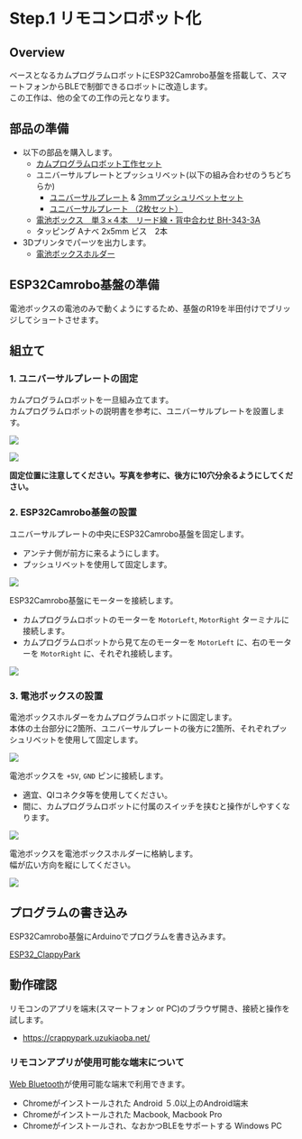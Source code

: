 # Step.1 リモコンロボット化


## Overview

ベースとなるカムプログラムロボットにESP32Camrobo基盤を搭載して、スマートフォンからBLEで制御できるロボットに改造します。  
この工作は、他の全ての工作の元となります。  


## 部品の準備

- 以下の部品を購入します。
    - [カムプログラムロボット工作セット](http://www.tamiya.com/japan/products/70227/index.html)
    - ユニバーサルプレートとプッシュリベット(以下の組み合わせのうちどちらか)
        - [ユニバーサルプレート](http://www.tamiya.com/japan/products/70098/index.html) & [3mmプッシュリベットセット](http://www.tamiya.com/japan/products/70155/index.html)
        - [ユニバーサルプレート （2枚セット）](http://www.tamiya.com/japan/products/70157/index.html)
    - [電池ボックス　単３×４本　リード線・背中合わせ BH-343-3A](http://akizukidenshi.com/catalog/g/gP-02678/)
    - タッピング Aナベ 2x5mm ビス　2本
- 3Dプリンタでパーツを出力します。
    - [電池ボックスホルダー](../../3d_parts/battery-holder.stl)


## ESP32Camrobo基盤の準備

電池ボックスの電池のみで動くようにするため、基盤のR19を半田付けでブリッジしてショートさせます。


## 組立て

### 1. ユニバーサルプレートの固定

カムプログラムロボットを一旦組み立てます。  
カムプログラムロボットの説明書を参考に、ユニバーサルプレートを設置します。  

![](../res/step1_addboard1.jpg)

![](../res/step1_addboard2.jpg)

**固定位置に注意してください。写真を参考に、後方に10穴分余るようにしてください。**


### 2. ESP32Camrobo基盤の設置

ユニバーサルプレートの中央にESP32Camrobo基盤を固定します。  

- アンテナ側が前方に来るようにします。
- プッシュリベットを使用して固定します。

![](../res/step1_addesp32.jpg)


ESP32Camrobo基盤にモーターを接続します。  

- カムプログラムロボットのモーターを `MotorLeft`, `MotorRight` ターミナルに接続します。
- カムプログラムロボットから見て左のモーターを `MotorLeft` に、右のモーターを `MotorRight` に、それぞれ接続します。

![](../res/step1_connectmotor.jpg)




### 3. 電池ボックスの設置

電池ボックスホルダーをカムプログラムロボットに固定します。  
本体の土台部分に2箇所、ユニバーサルプレートの後方に2箇所、それぞれプッシュリベットを使用して固定します。  

![](../res/step1_addbattery1.jpg)


電池ボックスを `+5V`, `GND` ピンに接続します。  

- 適宜、QIコネクタ等を使用してください。
- 間に、カムプログラムロボットに付属のスイッチを挟むと操作がしやすくなります。

![](../res/step1_wirebattery.jpg)


電池ボックスを電池ボックスホルダーに格納します。  
幅が広い方向を縦にしてください。  

![](../res/step1_addbattery2.jpg)


## プログラムの書き込み

ESP32Camrobo基盤にArduinoでプログラムを書き込みます。  

[ESP32_ClappyPark](../../ESP32_ClappyPark_v03)  


## 動作確認

リモコンのアプリを端末(スマートフォン or PC)のブラウザ開き、接続と操作を試します。  

- https://crappypark.uzukiaoba.net/

### リモコンアプリが使用可能な端末について

[Web Bluetooth](https://webbluetoothcg.github.io/web-bluetooth/)が使用可能な端末で利用できます。

- Chromeがインストールされた Android ５.0以上のAndroid端末
- Chromeがインストールされた Macbook, Macbook Pro
- Chromeがインストールされ、なおかつBLEをサポートする Windows PC

